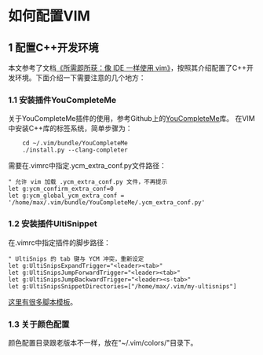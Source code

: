 # 如何配置VIM

## 1 配置C++开发环境
本文参考了文档[《所需即所获：像 IDE 一样使用 vim》](https://github.com/yangyangwithgnu/use_vim_as_ide)，按照其介绍配置了C++开发环境。下面介绍一下需要注意的几个地方：

### 1.1 安装插件YouCompleteMe
关于YouCompleteMe插件的使用，参考Github上的[YouCompleteMe](https://github.com/Valloric/YouCompleteMe)库。
在VIM中安装C++库的标签系统，简单步骤为：
```
    cd ~/.vim/bundle/YouCompleteMe
    ./install.py --clang-completer
```
需要在.vimrc中指定.ycm_extra_conf.py文件路径：
```
" 允许 vim 加载 .ycm_extra_conf.py 文件，不再提示
let g:ycm_confirm_extra_conf=0
let g:ycm_global_ycm_extra_conf = '/home/max/.vim/bundle/YouCompleteMe/.ycm_extra_conf.py'
```

### 1.2 安装插件UltiSnippet
在.vimrc中指定插件的脚步路径：
```
" UltiSnips 的 tab 键与 YCM 冲突，重新设定
let g:UltiSnipsExpandTrigger="<leader><tab>"
let g:UltiSnipsJumpForwardTrigger="<leader><tab>"
let g:UltiSnipsJumpBackwardTrigger="<leader><s-tab>"
let g:UltiSnipsSnippetDirectories=["/home/max/.vim/my-ultisnips"]
```
[这里有很多脚本模板](https://github.com/honza/vim-snippets/tree/master/UltiSnips)。

### 1.3 关于颜色配置
颜色配置目录跟老版本不一样，放在"~/.vim/colors/"目录下。 

